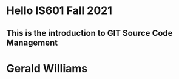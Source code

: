 # Hello IS601 Fall 2021
## This is the introduction to GIT Source Code Management
# Gerald Williams
